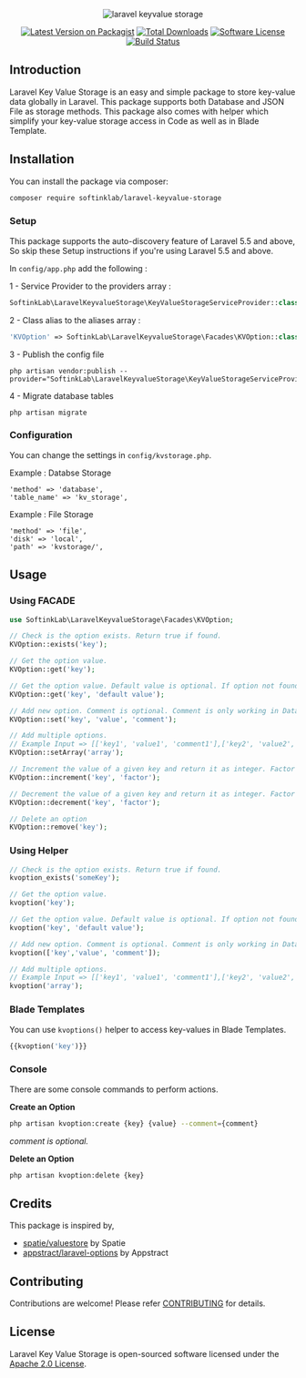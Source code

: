 <p align="center">
  <img src="https://i.ibb.co/hFY4LgG/laravel-keyvalue-storage.jpg" alt="laravel keyvalue storage">
</p>

<div align="center">
  
[![Latest Version on Packagist](https://img.shields.io/packagist/v/SoftinkLab/laravel-keyvalue-storage)](https://packagist.org/packages/softinklab/laravel-keyvalue-storage)
[![Total Downloads](https://img.shields.io/packagist/dt/SoftinkLab/laravel-keyvalue-storage)](https://packagist.org/packages/softinklab/laravel-keyvalue-storage)
[![Software License](https://img.shields.io/packagist/l/SoftinkLab/laravel-keyvalue-storage)](LICENSE.md)
[![Build Status](https://img.shields.io/travis/SoftinkLab/laravel-keyvalue-storage)](https://travis-ci.com/SoftinkLab/laravel-keyvalue-storage)
  
</div>

## Introduction

Laravel Key Value Storage is an easy and simple package to store key-value data globally in Laravel. This package supports both Database and JSON File as storage methods. This package also comes with helper which simplify your key-value storage access in Code as well as in Blade Template.

## Installation

You can install the package via composer:

```bash
composer require softinklab/laravel-keyvalue-storage
```

### Setup

This package supports the auto-discovery feature of Laravel 5.5 and above, So skip these Setup instructions if you're using Laravel 5.5 and above.

In `config/app.php` add the following :

1 - Service Provider to the providers array :

```php
SoftinkLab\LaravelKeyvalueStorage\KeyValueStorageServiceProvider::class,
```

2 - Class alias to the aliases array :

```php
'KVOption' => SoftinkLab\LaravelKeyvalueStorage\Facades\KVOption::class,
```

3 - Publish the config file

```ssh
php artisan vendor:publish --provider="SoftinkLab\LaravelKeyvalueStorage\KeyValueStorageServiceProvider"
```

4 - Migrate database tables

```ssh
php artisan migrate
```

### Configuration

You can change the settings in `config/kvstorage.php`.

Example : Databse Storage
```
'method' => 'database',
'table_name' => 'kv_storage',
```

Example : File Storage
```
'method' => 'file',
'disk' => 'local',
'path' => 'kvstorage/',
```

## Usage

### Using FACADE

```php
use SoftinkLab\LaravelKeyvalueStorage\Facades\KVOption;

// Check is the option exists. Return true if found.
KVOption::exists('key');

// Get the option value.
KVOption::get('key');

// Get the option value. Default value is optional. If option not found default value is returned.
KVOption::get('key', 'default value');

// Add new option. Comment is optional. Comment is only working in Database Mode.
KVOption::set('key', 'value', 'comment');

// Add multiple options.
// Example Input => [['key1', 'value1', 'comment1'],['key2', 'value2', 'comment2']]
KVOption::setArray('array');

// Increment the value of a given key and return it as integer. Factor is used to determine the step. Default is one.
KVOption::increment('key', 'factor');

// Decrement the value of a given key and return it as integer. Factor is used to determine the step. Default is one.
KVOption::decrement('key', 'factor');

// Delete an option
KVOption::remove('key');
```

### Using Helper

```php
// Check is the option exists. Return true if found.
kvoption_exists('someKey');

// Get the option value.
kvoption('key');

// Get the option value. Default value is optional. If option not found default value is returned.
kvoption('key', 'default value');

// Add new option. Comment is optional. Comment is only working in Database Mode.
kvoption(['key','value', 'comment']);

// Add multiple options.
// Example Input => [['key1', 'value1', 'comment1'],['key2', 'value2', 'comment2']]
kvoption('array');
```
### Blade Templates

You can use `kvoptions()` helper to access key-values in Blade Templates.

```php
{{kvoption('key')}}
```

### Console

There are some console commands to perform actions.

**Create an Option**
```bash
php artisan kvoption:create {key} {value} --comment={comment}
```
*comment is optional.*

**Delete an Option**
```bash
php artisan kvoption:delete {key}
```

## Credits

This package is inspired by,
- [spatie/valuestore](https://github.com/spatie/valuestore) by Spatie
- [appstract/laravel-options](https://github.com/appstract/laravel-options) by Appstract

## Contributing

Contributions are welcome! Please refer [CONTRIBUTING](CONTRIBUTING.md) for details.

## License

Laravel Key Value Storage is open-sourced software licensed under the [Apache 2.0 License](LICENSE.md).

